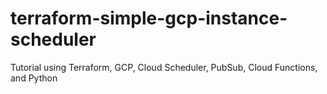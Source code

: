 # terraform-simple-gcp-instance-scheduler
Tutorial using Terraform, GCP, Cloud Scheduler, PubSub, Cloud Functions, and Python

